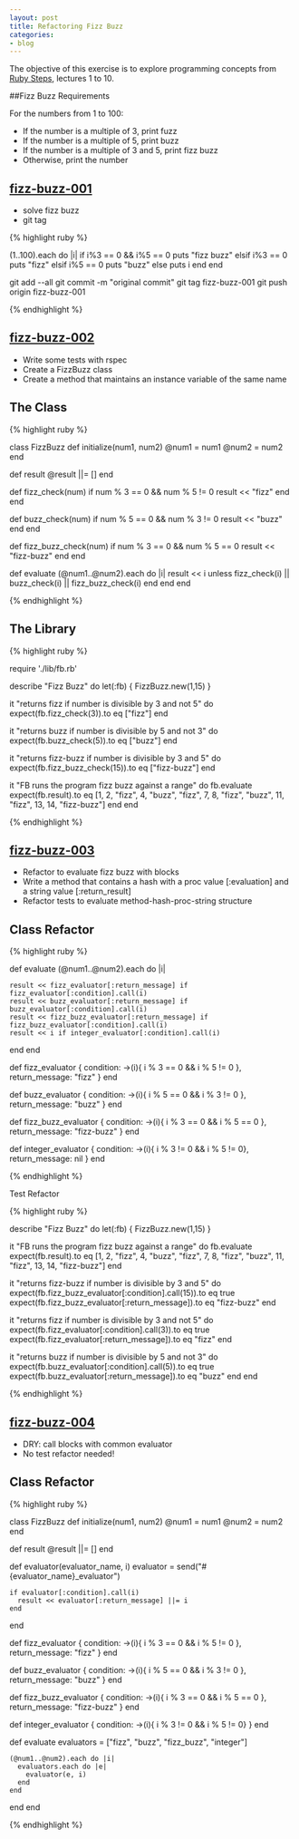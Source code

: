 ```yaml
---
layout: post
title: Refactoring Fizz Buzz
categories:
- blog
---
```


The objective of this exercise is to explore programming concepts from [Ruby Steps](https://rubysteps.com/), lectures 1 to 10. 

##Fizz Buzz Requirements

For the numbers from 1 to 100:

* If the number is a multiple of 3, print fuzz
* If the number is a multiple of 5, print buzz
* If the number is a multiple of 3 and 5, print fizz buzz
* Otherwise, print the number


## [fizz-buzz-001](https://github.com/matthewnewell/fizzbuzz/tree/fizz-buzz-001)

* solve fizz buzz
* git tag

{% highlight ruby %}

(1..100).each do |i| 
  if i%3 == 0 && i%5 == 0 
    puts "fizz buzz"
  elsif i%3 == 0 
    puts "fizz"
  elsif i%5 == 0 
    puts "buzz"
  else 
    puts i
  end
end

git add --all
git commit -m "original commit"
git tag fizz-buzz-001
git push origin fizz-buzz-001

{% endhighlight %}


## [fizz-buzz-002](https://github.com/matthewnewell/fizzbuzz/tree/fizz-buzz-002)

* Write some tests with rspec
* Create a FizzBuzz class
* Create a method that maintains an instance variable of the same name

## The Class

{% highlight ruby %}

class FizzBuzz
  def initialize(num1, num2)
    @num1 = num1
    @num2 = num2
  end

  def result
    @result ||= []
  end

  def fizz_check(num)
    if num % 3 == 0 && num % 5 != 0
     result << "fizz"
    end
  end

  def buzz_check(num)
    if num % 5 == 0 && num % 3 != 0
     result << "buzz"
    end
  end

  def fizz_buzz_check(num)
    if num % 3 == 0 && num % 5 == 0
      result << "fizz-buzz"
    end
  end

  def evaluate
    (@num1..@num2).each do |i|
      result << i unless fizz_check(i) ||  buzz_check(i) || fizz_buzz_check(i)
    end
  end
end

{% endhighlight %}

## The Library

{% highlight ruby %}

require './lib/fb.rb'

describe "Fizz Buzz" do
  let(:fb) { FizzBuzz.new(1,15) }

  it "returns fizz if number is divisible by 3 and not 5" do
    expect(fb.fizz_check(3)).to eq ["fizz"]
  end

  it "returns buzz if number is divisible by 5 and not 3" do
    expect(fb.buzz_check(5)).to eq ["buzz"]
  end

  it "returns fizz-buzz if number is divisible by 3 and 5" do
    expect(fb.fizz_buzz_check(15)).to eq ["fizz-buzz"]
  end

  it "FB runs the program fizz buzz against a range" do
    fb.evaluate
    expect(fb.result).to eq [1, 2, "fizz", 4, "buzz", "fizz", 7, 8, "fizz", "buzz", 11, "fizz", 13, 14, "fizz-buzz"]
  end
end

{% endhighlight %}

## [fizz-buzz-003](https://github.com/matthewnewell/fizzbuzz/tree/fizz-buzz-003)

* Refactor to evaluate fizz buzz with blocks
* Write a method that contains a hash with a proc value [:evaluation] and a string value [:return_result]
* Refactor tests to evaluate method-hash-proc-string structure

## Class Refactor

{% highlight ruby %}

def evaluate
  (@num1..@num2).each do |i|

    result << fizz_evaluator[:return_message] if fizz_evaluator[:condition].call(i)
    result << buzz_evaluator[:return_message] if buzz_evaluator[:condition].call(i)
    result << fizz_buzz_evaluator[:return_message] if fizz_buzz_evaluator[:condition].call(i)
    result << i if integer_evaluator[:condition].call(i)
  end
end

def fizz_evaluator
  {
    condition: ->(i){ i % 3 == 0 && i % 5 != 0 },
    return_message: "fizz"
  }
end

def buzz_evaluator
  {
    condition: ->(i){ i % 5 == 0 && i % 3 != 0 },
    return_message: "buzz"
  }
end

def fizz_buzz_evaluator
  {
    condition: ->(i){ i % 3 == 0 && i % 5 == 0 },
    return_message: "fizz-buzz"
  }
end

def integer_evaluator
  {
    condition: ->(i){ i % 3 != 0 && i % 5 != 0},
    return_message: nil
  }
end

{% endhighlight %}

Test Refactor

{% highlight ruby %}

describe "Fizz Buzz" do
  let(:fb) { FizzBuzz.new(1,15) }

  it "FB runs the program fizz buzz against a range" do
    fb.evaluate
    expect(fb.result).to eq [1, 2, "fizz", 4, "buzz", "fizz", 7, 8, "fizz", "buzz", 11, "fizz", 13, 14, "fizz-buzz"]
  end

  it "returns fizz-buzz if number is divisible by 3 and 5" do
    expect(fb.fizz_buzz_evaluator[:condition].call(15)).to eq true
    expect(fb.fizz_buzz_evaluator[:return_message]).to eq "fizz-buzz"
  end

  it "returns fizz if number is divisible by 3 and not 5" do
    expect(fb.fizz_evaluator[:condition].call(3)).to eq true
    expect(fb.fizz_evaluator[:return_message]).to eq "fizz"
  end

  it "returns buzz if number is divisible by 5 and not 3" do
    expect(fb.buzz_evaluator[:condition].call(5)).to eq true
    expect(fb.buzz_evaluator[:return_message]).to eq "buzz"
  end
end

{% endhighlight %}

## [fizz-buzz-004](https://github.com/matthewnewell/fizzbuzz/tree/fizz-buzz-004)

* DRY: call blocks with common evaluator
* No test refactor needed!

## Class Refactor

{% highlight ruby %}

class FizzBuzz
  def initialize(num1, num2)
    @num1 = num1
    @num2 = num2
  end

  def result
    @result ||= []
  end

  def evaluator(evaluator_name, i)
    evaluator = send("#{evaluator_name}_evaluator")

    if evaluator[:condition].call(i)
      result << evaluator[:return_message] ||= i
    end
  end

  def fizz_evaluator
    {
      condition: ->(i){ i % 3 == 0 && i % 5 != 0 },
      return_message: "fizz"
    }
  end

  def buzz_evaluator
    {
      condition: ->(i){ i % 5 == 0 && i % 3 != 0 },
      return_message: "buzz"
    }
  end

  def fizz_buzz_evaluator
    {
      condition: ->(i){ i % 3 == 0 && i % 5 == 0 },
      return_message: "fizz-buzz"
    }
  end

  def integer_evaluator
    {
      condition: ->(i){ i % 3 != 0 && i % 5 != 0}
    }
  end

  def evaluate
    evaluators = ["fizz", "buzz", "fizz_buzz", "integer"]
    
    (@num1..@num2).each do |i|
      evaluators.each do |e| 
        evaluator(e, i)
      end
    end 
  end
end

{% endhighlight %}





